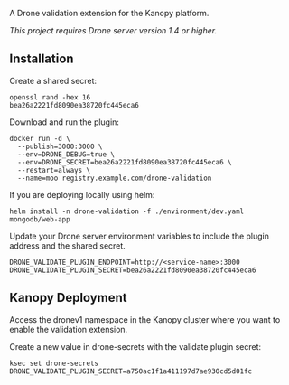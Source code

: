A Drone validation extension for the Kanopy platform.

_This project requires Drone server version 1.4 or higher._

## Installation

Create a shared secret:

```shell
openssl rand -hex 16
bea26a2221fd8090ea38720fc445eca6
```

Download and run the plugin:

```shell
docker run -d \
  --publish=3000:3000 \
  --env=DRONE_DEBUG=true \
  --env=DRONE_SECRET=bea26a2221fd8090ea38720fc445eca6 \
  --restart=always \
  --name=moo registry.example.com/drone-validation
```

If you are deploying locally using helm:

```shell
helm install -n drone-validation -f ./environment/dev.yaml mongodb/web-app
```

Update your Drone server environment variables to include the plugin address and the shared secret.

```shell
DRONE_VALIDATE_PLUGIN_ENDPOINT=http://<service-name>:3000
DRONE_VALIDATE_PLUGIN_SECRET=bea26a2221fd8090ea38720fc445eca6
```

## Kanopy Deployment

Access the dronev1 namespace in the Kanopy cluster where you want to enable the validation extension.

Create a new value in drone-secrets with the validate plugin secret:

``` shell
ksec set drone-secrets DRONE_VALIDATE_PLUGIN_SECRET=a750ac1f1a411197d7ae930cd5d01fc
```

